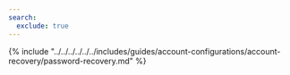 ```yaml
---
search:
  exclude: true
---
```

{% include "../../../../../../includes/guides/account-configurations/account-recovery/password-recovery.md" %}